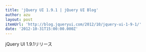 ```yaml
---
title: 'jQuery UI 1.9.1 | jQuery UI Blog'
author: azu
layout: post
itemUrl: 'http://blog.jqueryui.com/2012/10/jquery-ui-1-9-1/'
date: '2012-10-31T15:00:00.000Z'
---
```

jQuery UI 1.9.1リリース
